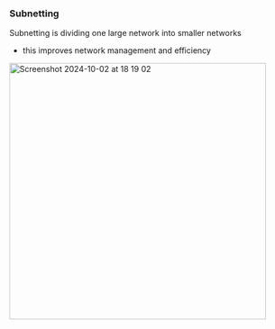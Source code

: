### Subnetting

Subnetting is dividing one large network into smaller networks 
- this improves network management and efficiency

<img width="455" alt="Screenshot 2024-10-02 at 18 19 02" src="https://github.com/user-attachments/assets/2ff60fc1-c46e-4214-b013-dc97bad8cd12">

